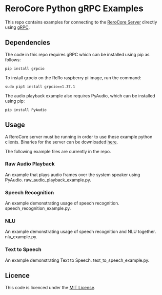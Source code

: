 # ReroCore Python gRPC Examples
This repo contains examples for connecting to the [ReroCore Server](https://github.com/reverbrobotics/rero_core_dist) directly using [gRPC](https://grpc.io/). 

## Dependencies
The code in this repo requires gRPC which can be installed using pip as follows:
```
pip install grpcio
```
To install grpcio on the ReRo raspberry pi image, run the command:
```
sudo pip3 install grpcio==1.37.1
```

The audio playback example also requires PyAudio, which can be installed using pip:
```
pip install PyAudio
```

## Usage

A ReroCore server must be running in order to use these example python clients. Binaries for the server can be downloaded [here](https://github.com/reverbrobotics/rero_core_dist).

The following example files are currently in the repo.

### Raw Audio Playback
An example that plays audio frames over the system speaker using PyAudio. raw_audio_playback_example.py.

### Speech Recognition
An example demonstrating usage of speech recognition. speech_recognition_example.py.

### NLU
An example demonstrating usage of speech recognition and NLU together. nlu_example.py.

### Text to Speech
An example demonstrating Text to Speech. text_to_speech_example.py. 

## Licence
This code is licenced under the [MIT License](https://github.com/reverbrobotics/rero_core_python_example/blob/master/LICENSE). 

